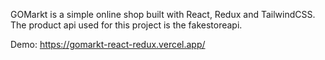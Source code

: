 GOMarkt is a simple online shop built with React, Redux and TailwindCSS.
The product api used for this project is the fakestoreapi.

Demo: https://gomarkt-react-redux.vercel.app/
